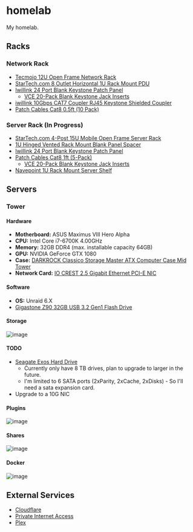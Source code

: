 # homelab

My homelab.

## Racks

### Network Rack

- [Tecmojo 12U Open Frame Network Rack](https://amzn.to/3y5hepV)
- [StarTech.com 8 Outlet Horizontal 1U Rack Mount PDU](https://amzn.to/4fhcJZQ)
- [Iwillink 24 Port Blank Keystone Patch Panel](https://amzn.to/3WhhPg9)
  - [VCE 20-Pack Blank Keystone Jack Inserts](https://amzn.to/3yhkaj5)
- [iwillink 10Gbps CAT7 Coupler RJ45 Keystone Shielded Coupler](https://amzn.to/46ocRTC)
- [Patch Cables Cat8 0.5ft (10 Pack)](https://amzn.to/3WdKXVv)

### Server Rack (In Progress)

- [StarTech.com 4-Post 15U Mobile Open Frame Server Rack](https://amzn.to/4dfhAZY)
- [1U Hinged Vented Rack Mount Blank Panel Spacer](https://amzn.to/4d1FhVH)
- [Iwillink 24 Port Blank Keystone Patch Panel](https://amzn.to/3WhhPg9)
- [Patch Cables Cat8 1ft (5-Pack)](https://amzn.to/3ylh11S)
  - [VCE 20-Pack Blank Keystone Jack Inserts](https://amzn.to/3A84qQb)
- [Navepoint 1U Rack Mount Server Shelf](https://amzn.to/3WlrJxk)

## Servers

### Tower

#### Hardware

- __Motherboard:__ ASUS Maximus VIII Hero Alpha
- __CPU:__ Intel Core i7-6700K 4.00GHz
- __Memory:__ 32GB DDR4 (max. installable capacity 64GB)
- __GPU:__ NVIDIA GeForce GTX 1080
- __Case:__ [DARKROCK Classico Storage Master ATX Computer Case Mid Tower](https://amzn.to/4cQ9HdP)
- __Network Card:__ [IO CREST 2.5 Gigabit Ethernet PCI-E NIC](https://amzn.to/4bP6MAA)

#### Software

- __OS:__ Unraid 6.X
- [Gigastone Z90 32GB USB 3.2 Gen1 Flash Drive](https://amzn.to/3YaZxjn)

#### Storage

![image](https://github.com/user-attachments/assets/1b69ff5d-cdcc-4048-8a7e-289aadc57f7c)

#### TODO

- [Seagate Exos Hard Drive](https://amzn.to/3VXDoSW)
  - Currently only have 8 TB drives, plan to upgrade to larger in the future.
  - I'm limited to 6 SATA ports (2xParity, 2xCache, 2xDisks) - So I'll need a sata expansion card.
- Upgrade to a 10G NIC

#### Plugins

![image](https://github.com/user-attachments/assets/1a651175-669f-4b07-bc25-606c3d043eae)

#### Shares

![image](https://github.com/user-attachments/assets/b40490fd-06e6-4a77-a33b-f2b301e06517)

#### Docker

![image](https://github.com/user-attachments/assets/92e291de-e6e9-4961-a8fb-9cebb408cf6f)

## External Services

- [Cloudflare](https://www.cloudflare.com/)
- [Private Internet Access](https://www.privateinternetaccess.com/)
- [Plex](https://www.plex.tv/)
